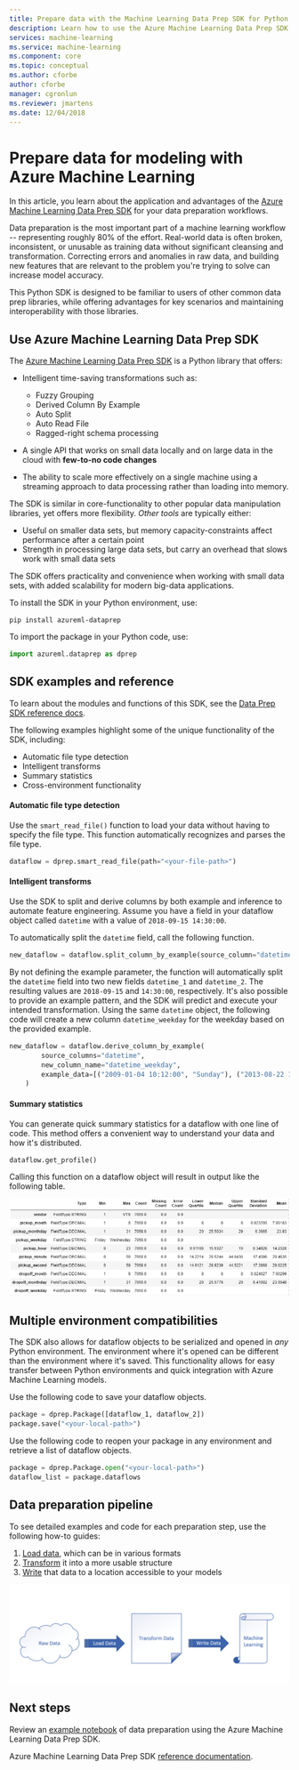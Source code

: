 ```yaml
---
title: Prepare data with the Machine Learning Data Prep SDK for Python - Azure
description: Learn how to use the Azure Machine Learning Data Prep SDK for Python to load data of various formats, transform it to be more usable, and write that data to a location for your models to access.
services: machine-learning
ms.service: machine-learning
ms.component: core
ms.topic: conceptual
ms.author: cforbe
author: cforbe
manager: cgronlun
ms.reviewer: jmartens
ms.date: 12/04/2018
---
```


# Prepare data for modeling with Azure Machine Learning

In this article, you learn about the application and advantages of the [Azure Machine Learning Data Prep SDK](https://aka.ms/data-prep-sdk) for your data preparation workflows. 

Data preparation is the most important part of a machine learning workflow -- representing roughly 80% of the effort. Real-world data is often broken, inconsistent, or unusable as training data without significant cleansing and transformation. Correcting errors and anomalies in raw data, and building new features that are relevant to the problem you're trying to solve can increase model accuracy. 

This Python SDK is designed to be familiar to users of other common data prep libraries, while offering advantages for key scenarios and maintaining interoperability with those libraries.

## Use Azure Machine Learning Data Prep SDK

The [Azure Machine Learning Data Prep SDK](https://aka.ms/data-prep-sdk) is a Python library that offers:

* Intelligent time-saving transformations such as:
  + Fuzzy Grouping
  + Derived Column By Example
  + Auto Split
  + Auto Read File
  + Ragged-right schema processing

* A single API that works on small data locally and on large data in the cloud with **few-to-no code changes**

* The ability to scale more effectively on a single machine using a streaming approach to data processing rather than loading into memory.

The SDK is similar in core-functionality to other popular data manipulation libraries, yet offers more flexibility. _Other tools_ are typically either:
* Useful on smaller data sets, but memory capacity-constraints affect performance after a certain point
* Strength in processing large data sets, but carry an overhead that slows work with small data sets

The SDK offers practicality and convenience when working with small data sets, with added scalability for modern big-data applications. 

To install the SDK in your Python environment, use:
```shell
pip install azureml-dataprep
```

To import the package in your Python code, use:
```python
import azureml.dataprep as dprep
```

## SDK examples and reference


To learn about the modules and functions of this SDK, see the [Data Prep SDK reference docs](https://aka.ms/data-prep-sdk).

The following examples highlight some of the unique functionality of the SDK, including:

* Automatic file type detection
* Intelligent transforms
* Summary statistics
* Cross-environment functionality


#### Automatic file type detection

Use the `smart_read_file()` function to load your data without having to specify the file type. This function automatically recognizes and parses the file type.

```python
dataflow = dprep.smart_read_file(path="<your-file-path>")
```

#### Intelligent transforms

Use the SDK to split and derive columns by both example and inference to automate feature engineering. Assume you have a field in your dataflow object called `datetime` with a value of `2018-09-15 14:30:00`.

To automatically split the `datetime` field, call the following function.

```python
new_dataflow = dataflow.split_column_by_example(source_column="datetime")
```

By not defining the example parameter, the function will automatically split the `datetime` field into two new fields `datetime_1` and `datetime_2`. The resulting values are `2018-09-15` and `14:30:00`, respectively. It's also possible to provide an example pattern, and the SDK will predict and execute your intended transformation. Using the same `datetime` object, the following code will create a new column `datetime_weekday` for the weekday based on the provided example.

```python
new_dataflow = dataflow.derive_column_by_example(
        source_columns="datetime", 
        new_column_name="datetime_weekday", 
        example_data=[("2009-01-04 10:12:00", "Sunday"), ("2013-08-22 17:00:00", "Thursday")]
    )
```

#### Summary statistics

You can generate quick summary statistics for a dataflow with one line of code. This method offers a convenient way to understand your data and how it's distributed.

```python
dataflow.get_profile()
```

Calling this function on a dataflow object will result in output like the following table.

![Summary Statistics Output](./media/concept-data-preparation/output-example.png)

## Multiple environment compatibilities

The SDK also allows for dataflow objects to be serialized and opened in *any* Python environment. The environment where it's opened can be different than the environment where it's saved. This functionality allows for easy transfer between Python environments and quick integration with Azure Machine Learning models.

Use the following code to save your dataflow objects.

```python
package = dprep.Package([dataflow_1, dataflow_2])
package.save("<your-local-path>")
```

Use the following code to reopen your package in any environment and retrieve a list of dataflow objects.

```python
package = dprep.Package.open("<your-local-path>")
dataflow_list = package.dataflows
```

## Data preparation pipeline

To see detailed examples and code for each preparation step, use the following how-to guides:

1. [Load data](how-to-load-data.md), which can be in various formats
2. [Transform](how-to-transform-data.md) it into a more usable structure
3. [Write](how-to-write-data.md)  that data to a location accessible to your models

![Data preparation process](./media/concept-data-preparation/data-prep-process.png)

## Next steps

Review an [example notebook](https://github.com/Microsoft/AMLDataPrepDocs/tree/master/tutorials/getting-started/getting-started.ipynb) of data preparation using the Azure Machine Learning Data Prep SDK.

Azure Machine Learning Data Prep SDK [reference documentation](https://docs.microsoft.com/python/api/overview/azure/dataprep/intro?view=azure-dataprep-py).

